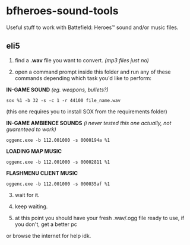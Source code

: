 # bfheroes-sound-tools
Useful stuff to work with Battefield: Heroes™ sound and/or music files.

## eli5

1. find a __.wav__ file you want to convert. *(mp3 files just no)*

2. open a command prompt inside this folder and run any of these commands depending which task you'd like to perform:

**IN-GAME SOUND** *(eg. weapons, bullets?)*

`sox %1 -b 32 -s -c 1 -r 44100 file_name.wav`

(this one requires you to install SOX from the requirements folder)

**IN-GAME AMBIENCE SOUNDS** *(i never tested this one actually, not guarenteed to work)*

`oggenc.exe -b 112.001000 -s 0000194a %1`

**LOADING MAP MUSIC**

`oggenc.exe -b 112.001000 -s 00002811 %1`

**FLASHMENU CLIENT MUSIC**

`oggenc.exe -b 112.001000 -s 000035af %1`

3. wait for it.

4. keep waiting.

5. at this point you should have your fresh .wav/.ogg file ready to use, if you don't, get a better pc

or browse the internet for help idk.
